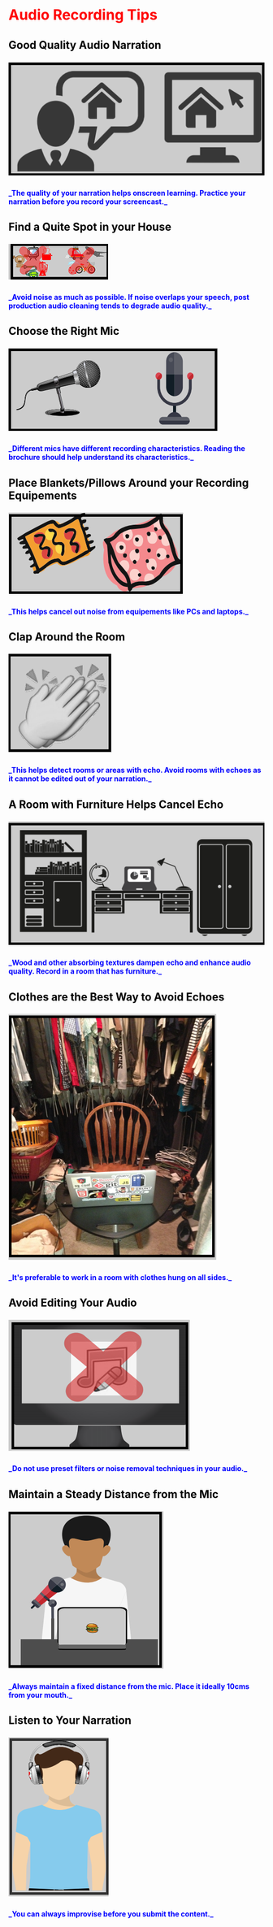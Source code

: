 <h1 style="color:red;"> Audio Recording Tips

<h2 style="color:black;"> Good Quality Audio Narration

![](Pic1.PNG)

<h4 style="color:blue;"> _The quality of your narration helps onscreen learning. Practice your narration before you record your screencast._

<h2 style="color:black;">  Find a Quite Spot in your House

![](pic2.PNG)

<h4 style="color:blue;">  _Avoid noise as much as possible. If noise overlaps your speech, post production audio cleaning tends to degrade audio quality._

<h2 style="color:black;">  Choose the Right Mic

![](pic3.PNG)

<h4 style="color:blue;">  _Different mics have different recording characteristics. Reading the brochure should help understand its characteristics._

<h2 style="color:black;">  Place Blankets/Pillows Around your Recording Equipements 

![](pic4.PNG)

<h4 style="color:blue;">  _This helps cancel out noise from equipements like PCs and laptops._

<h2 style="color:black;">  Clap Around the Room

![](pic5.PNG)

<h4 style="color:blue;">  _This helps detect rooms or areas with echo. Avoid rooms with echoes as it cannot be edited out of your narration._

<h2 style="color:black;">  A Room with Furniture Helps Cancel Echo

![](pic6.PNG)

<h4 style="color:blue;"> _Wood and other absorbing textures dampen echo and enhance audio quality. Record in a room that has furniture._

<h2 style="color:black;">  Clothes are the Best Way to Avoid Echoes

![](pic7.PNG)

<h4 style="color:blue;"> _It's preferable to work in a room with clothes hung on all sides._

<h2 style="color:black;">  Avoid Editing Your Audio

![](Pic8.PNG)

<h4 style="color:blue;">  _Do not use preset filters or noise removal techniques in your audio._

<h2 style="color:black;"> Maintain a Steady Distance from the Mic

![](Pic9.PNG)

<h4 style="color:blue;">  _Always maintain a fixed distance from the mic. Place it ideally 10cms from your mouth._

<h2 style="color:black;">  Listen to Your Narration

![](Pic10.PNG)

<h4 style="color:blue;">  _You can always improvise before you submit the content._
